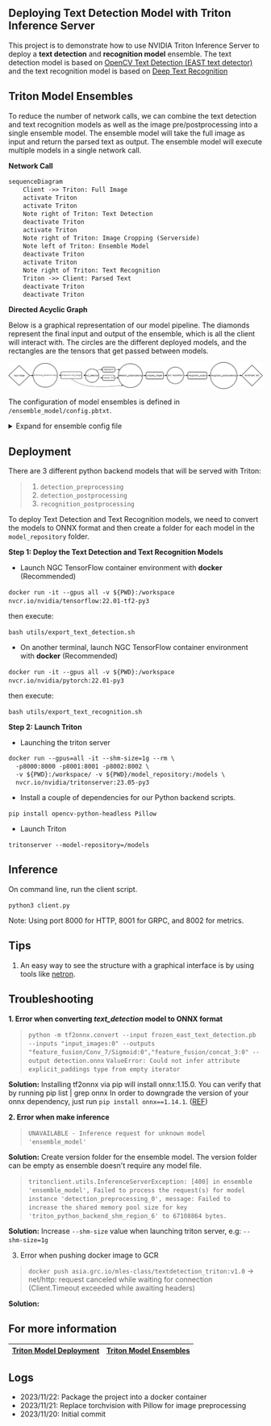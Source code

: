## Deploying Text Detection Model with Triton Inference Server

This project is to demonstrate how to use NVIDIA Triton Inference Server to deploy a **text detection** and **recognition model** ensemble. The text detection model is based on [OpenCV Text Detection (EAST text detector)](https://pyimagesearch.com/2018/08/20/opencv-text-detection-east-text-detector/) and the text recognition model is based on [Deep Text Recognition](https://github.com/clovaai/deep-text-recognition-benchmark/blob/master/README.md)

## Triton Model Ensembles

To reduce the number of network calls, we can combine the text detection and text recognition models as well as the image pre/postprocessing into a single ensemble model. The ensemble model will take the full image as input and return the parsed text as output. The ensemble model will execute multiple models in a single network call.


**Network Call**

```mermaid
sequenceDiagram
    Client ->> Triton: Full Image
    activate Triton
    activate Triton
    Note right of Triton: Text Detection
    deactivate Triton
    activate Triton
    Note right of Triton: Image Cropping (Serverside)
    Note left of Triton: Ensemble Model
    deactivate Triton
    activate Triton
    Note right of Triton: Text Recognition
    Triton ->> Client: Parsed Text
    deactivate Triton
    deactivate Triton
```

**Directed Acyclic Graph**

Below is a graphical representation of our model pipeline. The diamonds represent the final input and output of the ensemble, which is all the client will interact with. The circles are the different deployed models, and the rectangles are the tensors that get passed between models.

![DAG](./docs/pics/TextDetection_DAG.png "Text Detection - DAG")

The configuration of model ensembles is defined in `/ensemble_model/config.pbtxt`.

<details>
<summary>Expand for ensemble config file</summary>

```
name: "ensemble_model"
platform: "ensemble"
max_batch_size: 0
input [
  {
    name: "input_image"
    data_type: TYPE_UINT8
    dims: [ -1, -1 ]
  }
]
output [
  {
    name: "recognized_text"
    data_type: TYPE_STRING
    dims: [ -1, -1 ]
  }
]

ensemble_scheduling {
  step [
    {
      model_name: "detection_preprocessing"
      model_version: -1
      input_map {
        key: "detection_preprocessing_input"
        value: "input_image"
      }
      output_map {
        key: "detection_preprocessing_output"
        value: "preprocessed_image"
      }
    },
    {
      model_name: "text_detection"
      model_version: -1
      input_map {
        key: "input_images:0"
        value: "preprocessed_image"
      }
      output_map {
        key: "feature_fusion/Conv_7/Sigmoid:0"
        value: "Sigmoid:0"
      },
      output_map {
        key: "feature_fusion/concat_3:0"
        value: "concat_3:0"
      }
    },
    {
      model_name: "detection_postprocessing"
      model_version: -1
      input_map {
        key: "detection_postprocessing_input_1"
        value: "Sigmoid:0"
      }
      input_map {
        key: "detection_postprocessing_input_2"
        value: "concat_3:0"
      }
      input_map {
        key: "detection_postprocessing_input_3"
        value: "preprocessed_image"
      }
      output_map {
        key: "detection_postprocessing_output"
        value: "cropped_images"
      }
    },
    {
      model_name: "text_recognition"
      model_version: -1
      input_map {
        key: "input.1"
        value: "cropped_images"
      }
      output_map {
        key: "307"
        value: "recognition_output"
      }
    },
    {
      model_name: "recognition_postprocessing"
      model_version: -1
      input_map {
        key: "recognition_postprocessing_input"
        value: "recognition_output"
      }
      output_map {
        key: "recognition_postprocessing_output"
        value: "recognized_text"
      }
    }
  ]
}
```

</details>

## Deployment

There are 3 different python backend models that will be served with Triton:
>1. `detection_preprocessing`
>2. `detection_postprocessing`
>3. `recognition_postprocessing`

To deploy Text Detection and Text Recognition models, we need to convert the models to ONNX format and then create a folder for each model in the `model_repository` folder.

**Step 1: Deploy the Text Detection and Text Recognition Models**

- Launch NGC TensorFlow container environment with **docker** (Recommended)

`docker run -it --gpus all -v ${PWD}:/workspace nvcr.io/nvidia/tensorflow:22.01-tf2-py3`

then execute:

`bash utils/export_text_detection.sh`

- On another terminal, launch NGC TensorFlow container environment with **docker** (Recommended)

`docker run -it --gpus all -v ${PWD}:/workspace nvcr.io/nvidia/pytorch:22.01-py3`

then execute:

`bash utils/export_text_recognition.sh`


**Step 2: Launch Triton**
- Launching the triton server

```
docker run --gpus=all -it --shm-size=1g --rm \
  -p8000:8000 -p8001:8001 -p8002:8002 \
  -v ${PWD}:/workspace/ -v ${PWD}/model_repository:/models \
  nvcr.io/nvidia/tritonserver:23.05-py3
```

- Install a couple of dependencies for our Python backend scripts.

`pip install opencv-python-headless Pillow`

- Launch Triton

`tritonserver --model-repository=/models`


## Inference

On command line, run the client script.

`python3 client.py`

Note: Using port 8000 for HTTP, 8001 for GRPC, and 8002 for metrics.


## Tips

1. An easy way to see the structure with a graphical interface is by using tools like [netron](https://netron.app/).


## Troubleshooting

**1. Error when converting ***text_detection*** model to ONNX format**
>`python -m tf2onnx.convert --input frozen_east_text_detection.pb --inputs "input_images:0" --outputs "feature_fusion/Conv_7/Sigmoid:0","feature_fusion/concat_3:0" --output detection.onnx`
>`ValueError: Could not infer attribute explicit_paddings type from empty iterator`

**Solution:**
Installing tf2onnx via pip will install onnx:1.15.0. You can verify that by running pip list | grep onnx
In order to downgrade the version of your onnx dependency, just run `pip install onnx==1.14.1`. ([REF](https://github.com/onnx/tensorflow-onnx/issues/2262))

**2. Error when make inference**

>`UNAVAILABLE - Inference request for unknown model 'ensemble_model'`

**Solution:**
Create version folder for the ensemble model. The version folder can be empty as ensemble doesn't require any model file.

>`tritonclient.utils.InferenceServerException: [400] in ensemble 'ensemble_model', Failed to process the request(s) for model instance 'detection_preprocessing_0', message: Failed to increase the shared memory pool size for key 'triton_python_backend_shm_region_6' to 67108864 bytes.`

**Solution:**
Increase `--shm-size` value when launching triton server, e.g: `--shm-size=1g`

3. Error when pushing docker image to GCR
>`docker push asia.grc.io/mles-class/textdetection_triton:v1.0`
>-> net/http: request canceled while waiting for connection (Client.Timeout exceeded while awaiting headers)

**Solution:**


## For more information
| [Triton Model Deployment](https://github.com/triton-inference-server/tutorials/blob/main/Conceptual_Guide/Part_1-model_deployment/README.md) | [Triton Model Ensembles](https://github.com/triton-inference-server/tutorials/blob/main/Conceptual_Guide/Part_5-Model_Ensembles/README.md) |
| :--- | :--- |


## Logs

- 2023/11/22: Package the project into a docker container
- 2023/11/21: Replace torchvision with Pillow for image preprocessing
- 2023/11/20: Initial commit